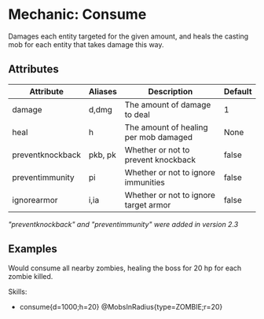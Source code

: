 Mechanic: Consume
=================

Damages each entity targeted for the given amount, and heals the casting
mob for each entity that takes damage this way.

Attributes
----------

| Attribute| Aliases | Description   | Default |
|------------------|---------|---------------------------------------|---------|
| damage   | d,dmg   | The amount of damage to deal  | 1|
| heal | h   | The amount of healing per mob damaged | None|
| preventknockback | pkb, pk | Whether or not to prevent knockback   | false   |
| preventimmunity  | pi  | Whether or not to ignore immunities   | false   |
| ignorearmor  | i,ia| Whether or not to ignore target armor | false   |

*"preventknockback" and "preventimmunity" were added in version 2.3*  

Examples
--------

Would consume all nearby zombies, healing the boss for 20 hp for each
zombie killed.

  Skills:
  - consume{d=1000;h=20} @MobsInRadius{type=ZOMBIE;r=20}
